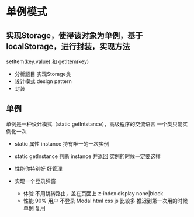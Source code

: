 # 单例模式

## 实现Storage，使得该对象为**单例**，基于localStorage，进行封装，实现方法
setItem(key.value)  和  getItem(key)
- 分析题目
实现Storage类
- 设计模式 design pattern
- 封装

## 单例
单例是一种设计模式（static getIntstance），高级程序的交流语言
一个类只能实例化一次
- static 属性 instance 持有唯一的一次实例
- static getInstance  判断 instance 并返回
   实例的时候一定要这样
- 性能你特别好  好管理

- 实现一个登录弹窗
    - 体验
    不用跳转路由，盖在页面上
    z-index  display none|block
    - 性能
    90% 用户 不登录
    Modal html css js 比较多
    推迟到第一次用的时候  单例
    复用